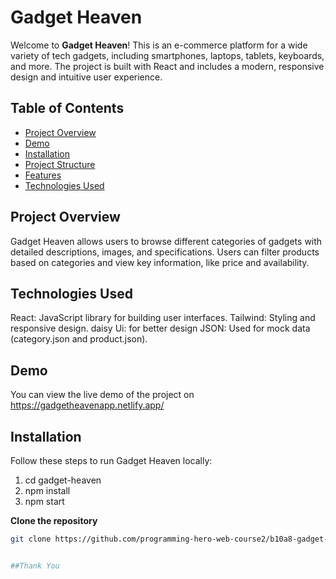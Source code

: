 # Gadget Heaven

Welcome to **Gadget Heaven**! This is an e-commerce platform for a wide variety of tech gadgets, including smartphones, laptops, tablets, keyboards, and more. The project is built with React and includes a modern, responsive design and intuitive user experience.

## Table of Contents

- [Project Overview](#project-overview)
- [Demo](#demo)
- [Installation](#installation)
- [Project Structure](#project-structure)
- [Features](#features)
- [Technologies Used](#technologies-used)




## Project Overview

Gadget Heaven allows users to browse different categories of gadgets with detailed descriptions, images, and specifications. Users can filter products based on categories and view key information, like price and availability.

## Technologies Used

React: JavaScript library for building user interfaces.
Tailwind: Styling and responsive design.
daisy Ui: for better design
JSON: Used for mock data (category.json and product.json).

## Demo

You can view the live demo of the project on https://gadgetheavenapp.netlify.app/


## Installation

Follow these steps to run Gadget Heaven locally:
1. cd gadget-heaven
2. npm install
3. npm start




 **Clone the repository**
   ```bash
   git clone https://github.com/programming-hero-web-course2/b10a8-gadget-heaven-Parvez-Himu.git


##Thank You 